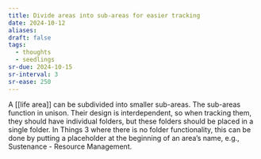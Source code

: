 ```yaml
---
title: Divide areas into sub-areas for easier tracking
date: 2024-10-12
aliases: 
draft: false
tags:
  - thoughts
  - seedlings
sr-due: 2024-10-15
sr-interval: 3
sr-ease: 250
---
```

A [[life area]] can be subdivided into smaller sub-areas. The sub-areas function in unison. Their design is interdependent, so when tracking them, they should have individual folders, but these folders should be placed in a single folder. In Things 3 where there is no folder functionality, this can be done by putting a placeholder at the beginning of an area’s name, e.g., Sustenance - Resource Management.